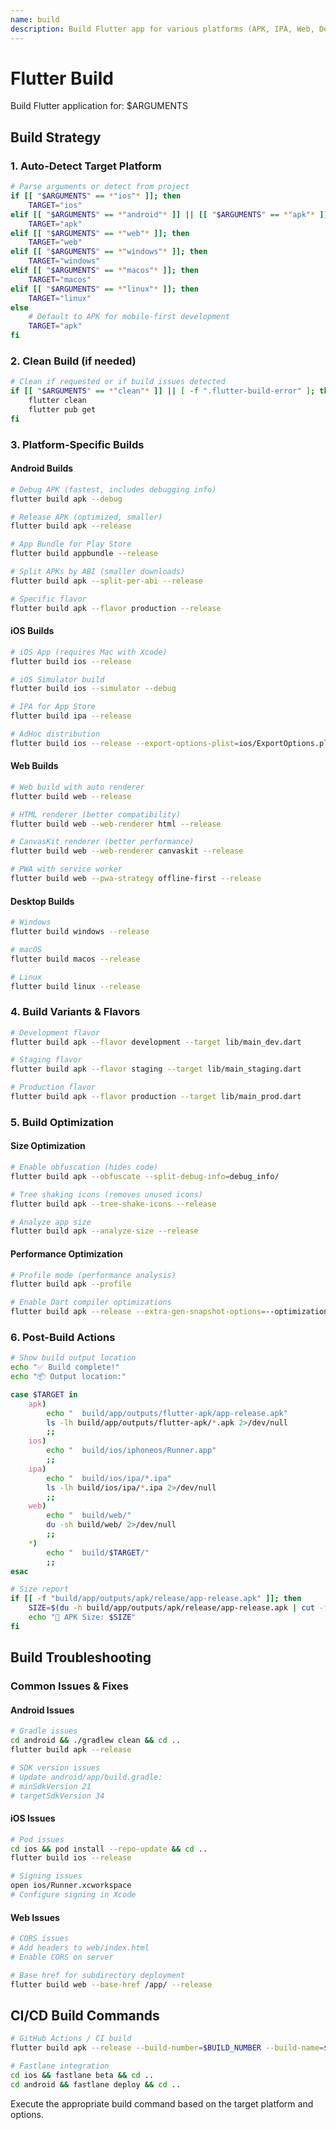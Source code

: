```yaml
---
name: build
description: Build Flutter app for various platforms (APK, IPA, Web, Desktop)
---
```


# Flutter Build

Build Flutter application for: $ARGUMENTS

## Build Strategy

### 1. Auto-Detect Target Platform
```bash
# Parse arguments or detect from project
if [[ "$ARGUMENTS" == *"ios"* ]]; then
    TARGET="ios"
elif [[ "$ARGUMENTS" == *"android"* ]] || [[ "$ARGUMENTS" == *"apk"* ]]; then
    TARGET="apk"
elif [[ "$ARGUMENTS" == *"web"* ]]; then
    TARGET="web"
elif [[ "$ARGUMENTS" == *"windows"* ]]; then
    TARGET="windows"
elif [[ "$ARGUMENTS" == *"macos"* ]]; then
    TARGET="macos"
elif [[ "$ARGUMENTS" == *"linux"* ]]; then
    TARGET="linux"
else
    # Default to APK for mobile-first development
    TARGET="apk"
fi
```

### 2. Clean Build (if needed)
```bash
# Clean if requested or if build issues detected
if [[ "$ARGUMENTS" == *"clean"* ]] || [ -f ".flutter-build-error" ]; then
    flutter clean
    flutter pub get
fi
```

### 3. Platform-Specific Builds

#### Android Builds
```bash
# Debug APK (fastest, includes debugging info)
flutter build apk --debug

# Release APK (optimized, smaller)
flutter build apk --release

# App Bundle for Play Store
flutter build appbundle --release

# Split APKs by ABI (smaller downloads)
flutter build apk --split-per-abi --release

# Specific flavor
flutter build apk --flavor production --release
```

#### iOS Builds
```bash
# iOS App (requires Mac with Xcode)
flutter build ios --release

# iOS Simulator build
flutter build ios --simulator --debug

# IPA for App Store
flutter build ipa --release

# AdHoc distribution
flutter build ios --release --export-options-plist=ios/ExportOptions.plist
```

#### Web Builds
```bash
# Web build with auto renderer
flutter build web --release

# HTML renderer (better compatibility)
flutter build web --web-renderer html --release

# CanvasKit renderer (better performance)
flutter build web --web-renderer canvaskit --release

# PWA with service worker
flutter build web --pwa-strategy offline-first --release
```

#### Desktop Builds
```bash
# Windows
flutter build windows --release

# macOS
flutter build macos --release

# Linux
flutter build linux --release
```

### 4. Build Variants & Flavors

```bash
# Development flavor
flutter build apk --flavor development --target lib/main_dev.dart

# Staging flavor
flutter build apk --flavor staging --target lib/main_staging.dart

# Production flavor
flutter build apk --flavor production --target lib/main_prod.dart
```

### 5. Build Optimization

#### Size Optimization
```bash
# Enable obfuscation (hides code)
flutter build apk --obfuscate --split-debug-info=debug_info/

# Tree shaking icons (removes unused icons)
flutter build apk --tree-shake-icons --release

# Analyze app size
flutter build apk --analyze-size --release
```

#### Performance Optimization
```bash
# Profile mode (performance analysis)
flutter build apk --profile

# Enable Dart compiler optimizations
flutter build apk --release --extra-gen-snapshot-options=--optimization-level=2
```

### 6. Post-Build Actions

```bash
# Show build output location
echo "✅ Build complete!"
echo "📦 Output location:"

case $TARGET in
    apk)
        echo "  build/app/outputs/flutter-apk/app-release.apk"
        ls -lh build/app/outputs/flutter-apk/*.apk 2>/dev/null
        ;;
    ios)
        echo "  build/ios/iphoneos/Runner.app"
        ;;
    ipa)
        echo "  build/ios/ipa/*.ipa"
        ls -lh build/ios/ipa/*.ipa 2>/dev/null
        ;;
    web)
        echo "  build/web/"
        du -sh build/web/ 2>/dev/null
        ;;
    *)
        echo "  build/$TARGET/"
        ;;
esac

# Size report
if [[ -f "build/app/outputs/apk/release/app-release.apk" ]]; then
    SIZE=$(du -h build/app/outputs/apk/release/app-release.apk | cut -f1)
    echo "📏 APK Size: $SIZE"
fi
```

## Build Troubleshooting

### Common Issues & Fixes

#### Android Issues
```bash
# Gradle issues
cd android && ./gradlew clean && cd ..
flutter build apk --release

# SDK version issues
# Update android/app/build.gradle:
# minSdkVersion 21
# targetSdkVersion 34
```

#### iOS Issues
```bash
# Pod issues
cd ios && pod install --repo-update && cd ..
flutter build ios --release

# Signing issues
open ios/Runner.xcworkspace
# Configure signing in Xcode
```

#### Web Issues
```bash
# CORS issues
# Add headers to web/index.html
# Enable CORS on server

# Base href for subdirectory deployment
flutter build web --base-href /app/ --release
```

## CI/CD Build Commands

```bash
# GitHub Actions / CI build
flutter build apk --release --build-number=$BUILD_NUMBER --build-name=$VERSION

# Fastlane integration
cd ios && fastlane beta && cd ..
cd android && fastlane deploy && cd ..
```

Execute the appropriate build command based on the target platform and options.